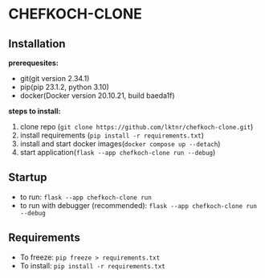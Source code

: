 # CHEFKOCH-CLONE

## Installation

**prerequesites:**

- git(git version 2.34.1)
- pip(pip 23.1.2, python 3.10)
- docker(Docker version 20.10.21, build baeda1f)

**steps to install:**

1. clone repo (`git clone https://github.com/lktnr/chefkoch-clone.git`)
2. install requirements (`pip install -r requirements.txt`)
3. install and start docker images(`docker compose up --detach`)
4. start application(`flask --app chefkoch-clone run --debug`)

## Startup

- to run:
  `flask --app chefkoch-clone run`
- to run with debugger (recommended):
  `flask --app chefkoch-clone run --debug`

## Requirements

- To freeze:
  `pip freeze > requirements.txt`
- To install:
  `pip install -r requirements.txt`
